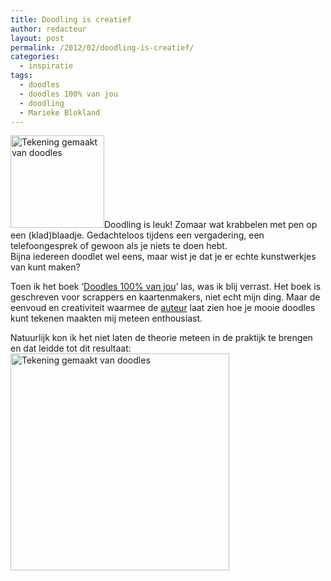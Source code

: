 ```yaml
---
title: Doodling is creatief
author: redacteur
layout: post
permalink: /2012/02/doodling-is-creatief/
categories:
  - inspiratie
tags:
  - doodles
  - doodles 100% van jou
  - doodling
  - Marieke Blokland
---
```

[<img class="alignleft size-thumbnail wp-image-2425" title="Tekening gemaakt van doodles" src="http://www.schildertuin.nl/wordpress/wp-content/uploads/2012/02/doodle1-150x148.jpg" alt="Tekening gemaakt van doodles" width="150" height="148" />][1]Doodling is leuk! Zomaar wat krabbelen met pen op een (klad)blaadje. Gedachteloos tijdens een vergadering, een telefoongesprek of gewoon als je niets te doen hebt.  
Bijna iedereen doodlet wel eens, maar wist je dat je er echte kunstwerkjes van kunt maken?<!--more-->

Toen ik het boek ‘<a title="info over het boek 'Doodles 100% van jou' " href="http://www.bol.com/nl/p/nederlandse-boeken/doodles/1001004005446655/index.html#product_overview" target="_blank">Doodles 100% van jou</a>’ las, was ik blij verrast. Het boek is geschreven voor scrappers en kaartenmakers, niet echt mijn ding. Maar de eenvoud en creativiteit waarmee de <a title="Bekijk website van Marieke Blokland" href="http://www.bloknote.nl/" target="_blank">auteur</a> laat zien hoe je mooie doodles kunt tekenen maakten mij meteen enthousiast.

Natuurlijk kon ik het niet laten de theorie meteen in de praktijk te brengen en dat leidde tot dit resultaat:  
[<img class="aligncenter size-full wp-image-2425" title="Tekening gemaakt van doodles" src="http://www.schildertuin.nl/wordpress/wp-content/uploads/2012/02/doodle1.jpg" alt="Tekening gemaakt van doodles" width="350" height="347" />][1]

 [1]: http://www.schildertuin.nl/wordpress/wp-content/uploads/2012/02/doodle1.jpg